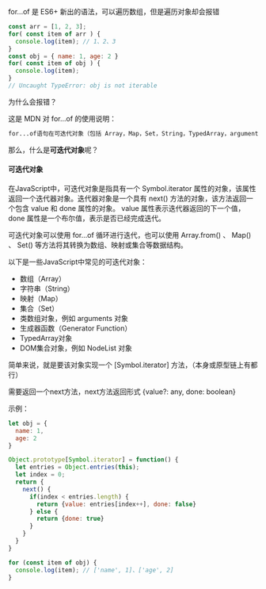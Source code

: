 for...of 是 ES6+ 新出的语法，可以遍历数组，但是遍历对象却会报错

```js
const arr = [1, 2, 3];
for( const item of arr ) {
  console.log(item); // 1、2、3
}
const obj = { name: 1, age: 2 }
for( const item of obj ) {
  console.log(item);
}
// Uncaught TypeError: obj is not iterable
```

为什么会报错？

这是 MDN 对 for...of 的使用说明：

```tex
for...of语句在可迭代对象（包括 Array，Map，Set，String，TypedArray，arguments 对象等等）上创建一个迭代循环，调用自定义迭代钩子，并为每个不同属性的值执行语句
```

那么，什么是**可迭代对象**呢？

#### 可迭代对象

在JavaScript中，可迭代对象是指具有一个 Symbol.iterator 属性的对象，该属性返回一个迭代器对象。迭代器对象是一个具有 next() 方法的对象，该方法返回一个包含 value 和 done 属性的对象。 value 属性表示迭代器返回的下一个值， done 属性是一个布尔值，表示是否已经完成迭代。

可迭代对象可以使用 for...of 循环进行迭代，也可以使用 Array.from() 、 Map() 、 Set() 等方法将其转换为数组、映射或集合等数据结构。 
 
以下是一些JavaScript中常见的可迭代对象： 
 
- 数组（Array） 
- 字符串（String） 
- 映射（Map） 
- 集合（Set） 
- 类数组对象，例如 arguments 对象 
- 生成器函数（Generator Function） 
- TypedArray对象 
- DOM集合对象，例如 NodeList 对象 

简单来说，就是要该对象实现一个 [Symbol.iterator] 方法，（本身或原型链上有都行）

需要返回一个next方法，next方法返回形式 {value?: any, done: boolean}


示例：
```js
let obj = {
  name: 1,
  age: 2
}

Object.prototype[Symbol.iterator] = function() {
  let entries = Object.entries(this);
  let index = 0;
  return {
    next() {
      if(index < entries.length) {
        return {value: entries[index++], done: false}
      } else {
        return {done: true}
      }
    }
  }
}

for (const item of obj) {
  console.log(item); // ['name', 1]、['age', 2]
}
```